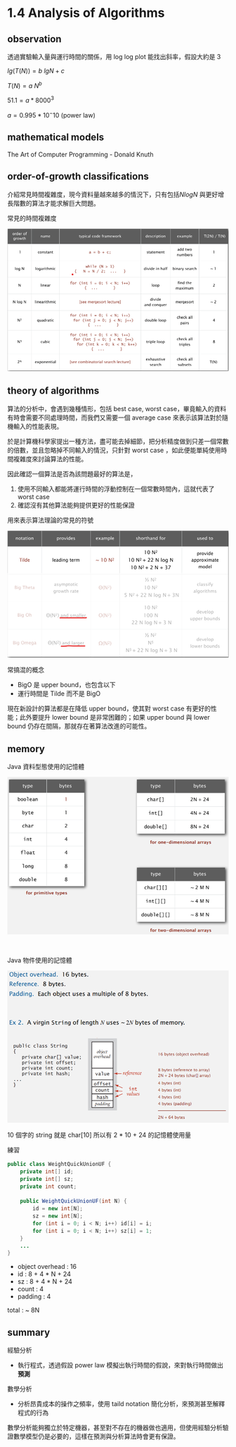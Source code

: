# 1.4 Analysis of Algorithms

## observation

透過實驗輸入量與運行時間的關係，用 log log plot 能找出斜率，假設大約是 3

$lg(T(N)) = b\ lg N + c$ 

 $T(N) = a\ N^b$

$51.1 = a * 8000^3$

$a = 0.995 * 10^-10$ (power law)



## mathematical models

The Art of Computer Programming - Donald Knuth

  

## order-of-growth classifications

介紹常見時間複雜度，現今資料量越來越多的情況下，只有包括$NlogN$ 與更好增長階數的算法才能求解巨大問題。  

常見的時間複雜度



![image-20200329110604948](./pic/image-20200329110604948.png)

  

## theory of algorithms

算法的分析中，會遇到幾種情形，包括 best case, worst case，畢竟輸入的資料有時會需要不同處理時間，而我們又需要一個 average case 來表示該算法對於隨機輸入的性能表現。  

於是計算機科學家提出一種方法，盡可能去掉細節，把分析精度做到只差一個常數的倍數，並且忽略掉不同輸入的情況，只針對 worst case ，如此便能單純使用時間複雜度來討論算法的性能。  

  

因此確認一個算法是否為該問題最好的算法是，

1. 使用不同輸入都能將運行時間的浮動控制在一個常數時間內，這就代表了 worst case
2. 確認沒有其他算法能夠提供更好的性能保證

  

用來表示算法理論的常見的符號

![image-20200329124154534](./pic/image-20200329124154534.png)

常搞混的概念

- BigO 是 upper bound，也包含以下
- 運行時間是 Tilde 而不是 BigO

  

現在新設計的算法都是在降低 upper bound，使其對 worst case 有更好的性能；此外要提升 lower bound 是非常困難的；如果 upper bound 與 lower bound 仍存在間隔，那就存在著算法改進的可能性。  

  

## memory

Java 資料型態使用的記憶體

![image-20200329144754126](./pic/image-20200329144754126.png)

​    

Java 物件使用的記憶體

![image-20200329144934444](./pic/image-20200329144934444.png)

10 個字的 string 就是 char[10] 所以有 2 * 10 + 24 的記憶體使用量 

   

練習

```java
public class WeightQuickUnionUF {
    private int[] id;
    private int[] sz;
    private int count;
    
    public WeightQuickUnionUF(int N) {
        id = new int[N];
        sz = new int[N];
        for (int i = 0; i < N; i++) id[i] = i;
        for (int i = 0; i < N; i++) sz[i] = 1;
    }
    ...
}
```

- object overhead : 16
- id : 8 + 4 * N + 24
- sz : 8 + 4 * N + 24
- count : 4
- padding : 4

total : ~ 8N



## summary

經驗分析

- 執行程式，透過假設 power law 模擬出執行時間的假說，來對執行時間做出**預測**

數學分析

- 分析昂貴成本的操作之頻率，使用 taild notation 簡化分析，來預測甚至解釋程式的行為

  

數學分析能夠獨立於特定機器，甚至對不存在的機器做也適用，但使用經驗分析驗證數學模型仍是必要的，這樣在預測與分析算法時會更有保證。



